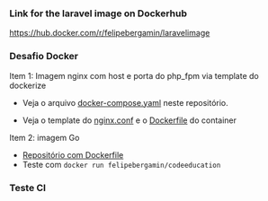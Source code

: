 ### Link for the laravel image on Dockerhub

https://hub.docker.com/r/felipebergamin/laravelimage

### Desafio Docker

Item 1: Imagem nginx com host e porta do php_fpm via template do dockerize

- Veja o arquivo [docker-compose.yaml](https://github.com/felipebergamin/laravel-docker-compose/blob/e313271d855fc75e8190fb6a066bd7abd72af920/docker-compose.yml) neste repositório.

- Veja o template do [nginx.conf](https://github.com/felipebergamin/laravel-docker-compose/blob/e313271d855fc75e8190fb6a066bd7abd72af920/.docker/nginx/nginx.conf) e o [Dockerfile](https://github.com/felipebergamin/laravel-docker-compose/blob/e313271d855fc75e8190fb6a066bd7abd72af920/.docker/nginx/Dockerfile) do container

Item 2: imagem Go

- [Repositório com Dockerfile](https://github.com/felipebergamin/docker-image-hello-go)
- Teste com `docker run felipebergamin/codeeducation`
 
 ### Teste CI
